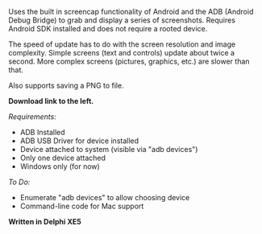 Uses the built in screencap functionality of Android and the ADB (Android Debug Bridge) to grab and display a series of screenshots. Requires Android SDK installed and does not require a rooted device.

The speed of update has to do with the screen resolution and image complexity. Simple screens (text and controls) update about twice a second. More complex screens (pictures, graphics, etc.) are slower than that.

Also supports saving a PNG to file.

**Download link to the left.**

_Requirements:_
  * ADB Installed
  * ADB USB Driver for device installed
  * Device attached to system (visible via "adb devices")
  * Only one device attached
  * Windows only (for now)

_To Do:_
  * Enumerate "adb devices" to allow choosing device
  * Command-line code for Mac support

**Written in Delphi XE5**